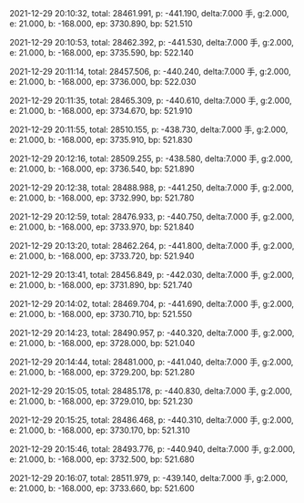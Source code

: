 2021-12-29 20:10:32, total: 28461.991, p: -441.190, delta:7.000 手, g:2.000, e: 21.000, b: -168.000, ep: 3730.890, bp: 521.510

2021-12-29 20:10:53, total: 28462.392, p: -441.530, delta:7.000 手, g:2.000, e: 21.000, b: -168.000, ep: 3735.590, bp: 522.140

2021-12-29 20:11:14, total: 28457.506, p: -440.240, delta:7.000 手, g:2.000, e: 21.000, b: -168.000, ep: 3736.000, bp: 522.030

2021-12-29 20:11:35, total: 28465.309, p: -440.610, delta:7.000 手, g:2.000, e: 21.000, b: -168.000, ep: 3734.670, bp: 521.910

2021-12-29 20:11:55, total: 28510.155, p: -438.730, delta:7.000 手, g:2.000, e: 21.000, b: -168.000, ep: 3735.910, bp: 521.830

2021-12-29 20:12:16, total: 28509.255, p: -438.580, delta:7.000 手, g:2.000, e: 21.000, b: -168.000, ep: 3736.540, bp: 521.890

2021-12-29 20:12:38, total: 28488.988, p: -441.250, delta:7.000 手, g:2.000, e: 21.000, b: -168.000, ep: 3732.990, bp: 521.780

2021-12-29 20:12:59, total: 28476.933, p: -440.750, delta:7.000 手, g:2.000, e: 21.000, b: -168.000, ep: 3733.970, bp: 521.840

2021-12-29 20:13:20, total: 28462.264, p: -441.800, delta:7.000 手, g:2.000, e: 21.000, b: -168.000, ep: 3733.720, bp: 521.940

2021-12-29 20:13:41, total: 28456.849, p: -442.030, delta:7.000 手, g:2.000, e: 21.000, b: -168.000, ep: 3731.890, bp: 521.740

2021-12-29 20:14:02, total: 28469.704, p: -441.690, delta:7.000 手, g:2.000, e: 21.000, b: -168.000, ep: 3730.710, bp: 521.550

2021-12-29 20:14:23, total: 28490.957, p: -440.320, delta:7.000 手, g:2.000, e: 21.000, b: -168.000, ep: 3728.000, bp: 521.040

2021-12-29 20:14:44, total: 28481.000, p: -441.040, delta:7.000 手, g:2.000, e: 21.000, b: -168.000, ep: 3729.200, bp: 521.280

2021-12-29 20:15:05, total: 28485.178, p: -440.830, delta:7.000 手, g:2.000, e: 21.000, b: -168.000, ep: 3729.010, bp: 521.230

2021-12-29 20:15:25, total: 28486.468, p: -440.310, delta:7.000 手, g:2.000, e: 21.000, b: -168.000, ep: 3730.170, bp: 521.310

2021-12-29 20:15:46, total: 28493.776, p: -440.940, delta:7.000 手, g:2.000, e: 21.000, b: -168.000, ep: 3732.500, bp: 521.680

2021-12-29 20:16:07, total: 28511.979, p: -439.140, delta:7.000 手, g:2.000, e: 21.000, b: -168.000, ep: 3733.660, bp: 521.600